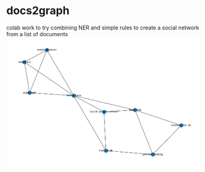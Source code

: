 # docs2graph
colab work to try combining NER and simple rules to create a social network from a list of documents
![alt text](https://github.com/ErsinDemirel94/docs2graph/blob/main/indir.png)
